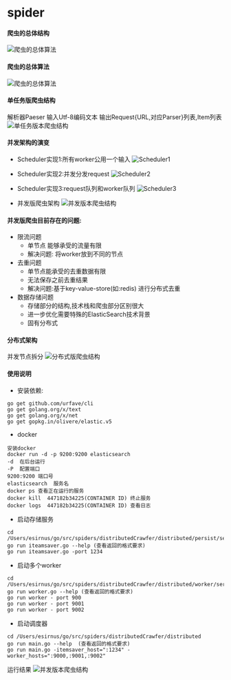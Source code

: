 # spider
#### 爬虫的总体结构

![爬虫的总体算法](./images/05.png)

#### 爬虫的总体算法


![爬虫的总体算法](./images/01.png)

#### 单任务版爬虫结构
解析器Paeser
输入Utf-8编码文本
输出Request{URL,对应Parser}列表,Item列表
![单任务版本爬虫结构](./images/02.png)


#### 并发架构的演变
* Scheduler实现1:所有worker公用一个输入
![Scheduler1](./images/s01.png)
* Scheduler实现2:并发分发request
![Scheduler2](./images/s02.png)
* Scheduler实现3:request队列和worker队列
![Scheduler3](./images/s03.png)

* 并发版爬虫架构
![并发版本爬虫结构](./images/03.png)





#### 并发版爬虫目前存在的问题:
- 限流问题
	- 单节点 能够承受的流量有限
	- 解决问题: 将worker放到不同的节点
- 去重问题
	- 单节点能承受的去重数据有限
	- 无法保存之前去重结果
	- 解决问题:基于key-value-store(如:redis) 进行分布式去重
- 数据存储问题
	- 存储部分的结构,技术栈和爬虫部分区别很大
	- 进一步优化需要特殊的ElasticSearch技术背景
	- 固有分布式

#### 分布式架构
并发节点拆分
![分布式版爬虫结构](./images/04.png)
#### 使用说明
* 安装依赖:

```shell
go get github.com/urfave/cli
go get golang.org/x/text
go get golang.org/x/net
go get gopkg.in/olivere/elastic.v5
```
* docker

```
安装docker
docker run -d -p 9200:9200 elasticsearch
-d  在后台运行
-P  配置端口
9200:9200 端口号
elasticsearch  服务名
docker ps 查看正在运行的服务
docker kill  447182b34225(CONTAINER ID) 终止服务
docker logs  447182b34225(CONTAINER ID) 查看日志
```

* 启动存储服务

``` shell
cd /Users/esirnus/go/src/spiders/distributedCrawfer/distributed/persist/server 
go run iteamsaver.go --help (查看返回的格式要求)
go run iteamsaver.go -port 1234
```

* 启动多个worker

``` shell
cd /Users/esirnus/go/src/spiders/distributedCrawfer/distributed/worker/server 
go run worker.go --help (查看返回的格式要求)
go run worker - port 900
go run worker - port 9001
go run worker - port 9002
```

* 启动调度器

```
cd /Users/esirnus/go/src/spiders/distributedCrawfer/distributed
go run main.go --help  (查看返回的格式要求)
go run main.go -itemsaver_host=":1234" -worker_hosts=":9000,:9001,:9002"
```
运行结果
![并发版本爬虫结构](./images/runresult.png)
